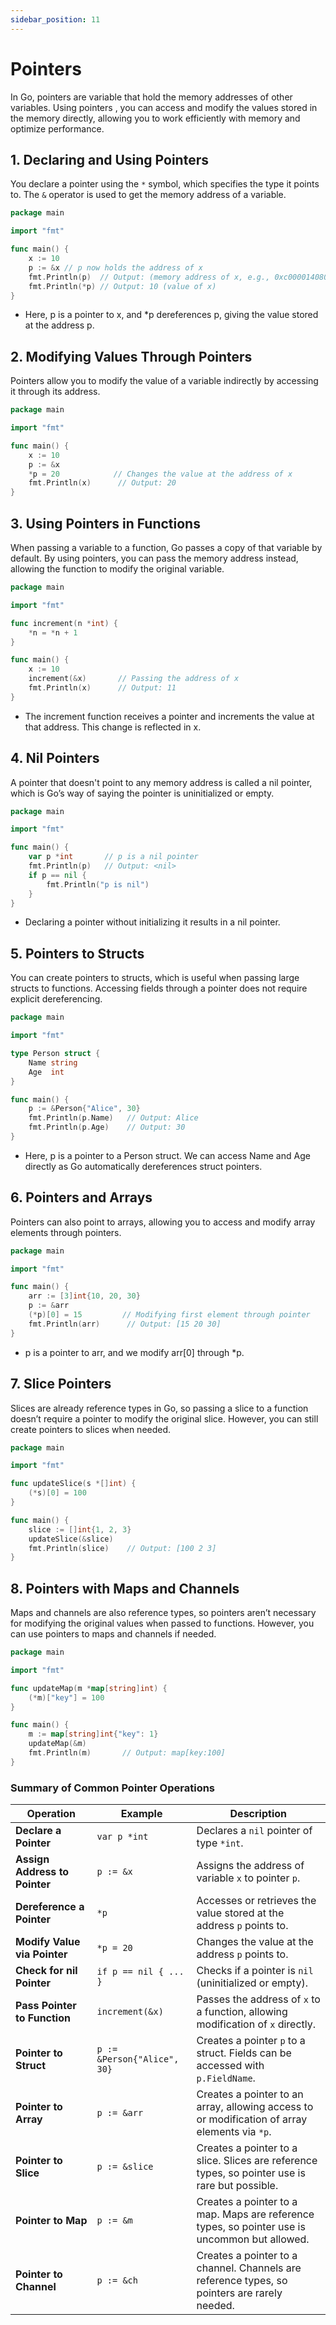 ```yaml
---
sidebar_position: 11
---
```


# Pointers

In Go, pointers are variable that hold the memory addresses of other variables. Using pointers , you can access and modify the values stored in the memory directly, allowing you to work efficiently with memory and optimize performance.

## 1. Declaring and Using Pointers

You declare a pointer using the `*` symbol, which specifies the type it points to. The `&` operator is used to get the memory address of a variable.

```go
package main

import "fmt"

func main() {
	x := 10
	p := &x // p now holds the address of x
	fmt.Println(p)  // Output: (memory address of x, e.g., 0xc000014080)
	fmt.Println(*p) // Output: 10 (value of x)
}
```

- Here, p is a pointer to x, and \*p dereferences p, giving the value stored at the address p.

## 2. Modifying Values Through Pointers

Pointers allow you to modify the value of a variable indirectly by accessing it through its address.

```go
package main

import "fmt"

func main() {
    x := 10
    p := &x
    *p = 20            // Changes the value at the address of x
    fmt.Println(x)      // Output: 20
}
```

## 3. Using Pointers in Functions

When passing a variable to a function, Go passes a copy of that variable by default. By using pointers, you can pass the memory address instead, allowing the function to modify the original variable.

```go
package main

import "fmt"

func increment(n *int) {
    *n = *n + 1
}

func main() {
    x := 10
    increment(&x)       // Passing the address of x
    fmt.Println(x)      // Output: 11
}
```

- The increment function receives a pointer and increments the value at that address. This change is reflected in x.

## 4. Nil Pointers

A pointer that doesn't point to any memory address is called a nil pointer, which is Go’s way of saying the pointer is uninitialized or empty.

```go
package main

import "fmt"

func main() {
    var p *int       // p is a nil pointer
    fmt.Println(p)   // Output: <nil>
    if p == nil {
        fmt.Println("p is nil")
    }
}
```

- Declaring a pointer without initializing it results in a nil pointer.

## 5. Pointers to Structs

You can create pointers to structs, which is useful when passing large structs to functions. Accessing fields through a pointer does not require explicit dereferencing.

```go
package main

import "fmt"

type Person struct {
    Name string
    Age  int
}

func main() {
    p := &Person{"Alice", 30}
    fmt.Println(p.Name)   // Output: Alice
    fmt.Println(p.Age)    // Output: 30
}
```

- Here, p is a pointer to a Person struct. We can access Name and Age directly as Go automatically dereferences struct pointers.

## 6. Pointers and Arrays

Pointers can also point to arrays, allowing you to access and modify array elements through pointers.

```go
package main

import "fmt"

func main() {
    arr := [3]int{10, 20, 30}
    p := &arr
    (*p)[0] = 15         // Modifying first element through pointer
    fmt.Println(arr)      // Output: [15 20 30]
}
```

- p is a pointer to arr, and we modify arr[0] through \*p.

## 7. Slice Pointers

Slices are already reference types in Go, so passing a slice to a function doesn’t require a pointer to modify the original slice. However, you can still create pointers to slices when needed.

```go
package main

import "fmt"

func updateSlice(s *[]int) {
    (*s)[0] = 100
}

func main() {
    slice := []int{1, 2, 3}
    updateSlice(&slice)
    fmt.Println(slice)    // Output: [100 2 3]
}
```

## 8. Pointers with Maps and Channels

Maps and channels are also reference types, so pointers aren’t necessary for modifying the original values when passed to functions. However, you can use pointers to maps and channels if needed.

```go
package main

import "fmt"

func updateMap(m *map[string]int) {
    (*m)["key"] = 100
}

func main() {
    m := map[string]int{"key": 1}
    updateMap(&m)
    fmt.Println(m)       // Output: map[key:100]
}
```

### Summary of Common Pointer Operations

| **Operation**                 | **Example**                 | **Description**                                                                                |
| ----------------------------- | --------------------------- | ---------------------------------------------------------------------------------------------- |
| **Declare a Pointer**         | `var p *int`                | Declares a `nil` pointer of type `*int`.                                                       |
| **Assign Address to Pointer** | `p := &x`                   | Assigns the address of variable `x` to pointer `p`.                                            |
| **Dereference a Pointer**     | `*p`                        | Accesses or retrieves the value stored at the address `p` points to.                           |
| **Modify Value via Pointer**  | `*p = 20`                   | Changes the value at the address `p` points to.                                                |
| **Check for nil Pointer**     | `if p == nil { ... }`       | Checks if a pointer is `nil` (uninitialized or empty).                                         |
| **Pass Pointer to Function**  | `increment(&x)`             | Passes the address of `x` to a function, allowing modification of `x` directly.                |
| **Pointer to Struct**         | `p := &Person{"Alice", 30}` | Creates a pointer `p` to a struct. Fields can be accessed with `p.FieldName`.                  |
| **Pointer to Array**          | `p := &arr`                 | Creates a pointer to an array, allowing access to or modification of array elements via `*p`.  |
| **Pointer to Slice**          | `p := &slice`               | Creates a pointer to a slice. Slices are reference types, so pointer use is rare but possible. |
| **Pointer to Map**            | `p := &m`                   | Creates a pointer to a map. Maps are reference types, so pointer use is uncommon but allowed.  |
| **Pointer to Channel**        | `p := &ch`                  | Creates a pointer to a channel. Channels are reference types, so pointers are rarely needed.   |
